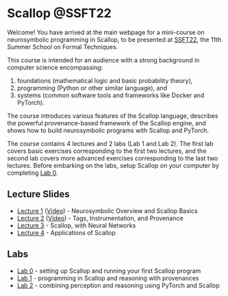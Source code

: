 # Scallop @SSFT22

Welcome! You have arrived at the main webpage for a mini-course on neurosymbolic programming in Scallop, to be presented at [SSFT22](https://fm.csl.sri.com/SSFT22/), the 11th Summer School on Formal Techniques.

This course is intended for an audience with a strong background in computer science encompassing:
1) foundations (mathematical logic and basic probability theory),
2) programming (Python or other similar language), and
3) systems (common software tools and frameworks like Docker and PyTorch).

The course introduces various features of the Scallop language, describes the powerful provenance-based framework of the Scallop engine, and shows how to build neurosymbolic programs with Scallop and PyTorch.

The course contains 4 lectures and 2 labs (Lab 1 and Lab 2).
The first lab covers basic exercises corresponding to the first two lectures, and the second lab
covers more advanced exercises corresponding to the last two lectures.
Before embarking on the labs, setup Scallop on your computer by completing [Lab 0](/ssft22/lab0.html).

## Lecture Slides

- [Lecture 1](/ssft22/lectures/lecture-1.pdf) ([Video](https://drive.google.com/file/d/17En24U05P9FG4V9LmJ4tMqrVNzHh6atx/view?usp=sharing)) - Neurosymbolic Overview and Scallop Basics
- [Lecture 2](/ssft22/lectures/lecture-2.pdf) ([Video](https://drive.google.com/file/d/1rkzv3LtVZUeOOqaqIqWqAzzI3bS0V8bi/view?usp=sharing)) - Tags, Instrumentation, and Provenance
- [Lecture 3](/ssft22/lectures/lecture-3.pdf) - Scallop, with Neural Networks
- [Lecture 4](/ssft22/lectures/lecture-4.pdf) - Applications of Scallop

## Labs

- [Lab 0](/ssft22/lab0.html) - setting up Scallop and running your first Scallop program
- [Lab 1](/ssft22/lab1.html) - programming in Scallop and reasoning with provenances
- [Lab 2](/ssft22/lab2.html) - combining perception and reasoning using PyTorch and Scallop
